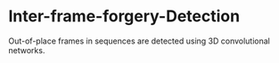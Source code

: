 # Inter-frame-forgery-Detection

Out-of-place frames in sequences are detected using 3D convolutional networks. 
